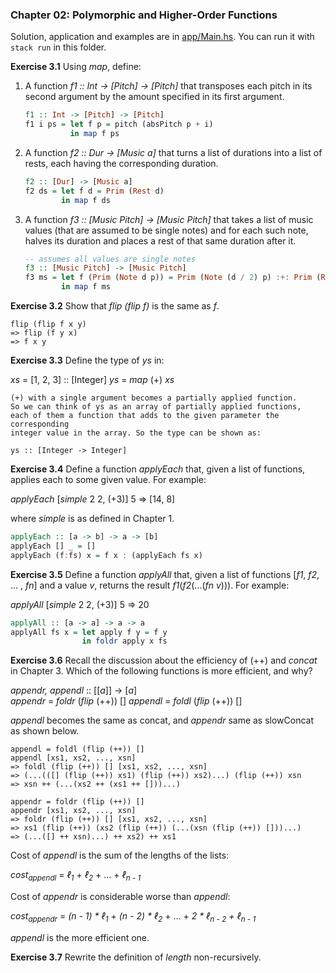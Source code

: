 ### Chapter 02: Polymorphic and Higher-Order Functions

Solution, application and examples are in [app/Main.hs](./app/Main.hs). You can run it with `stack run` in this folder.

**Exercise 3.1** Using _map_, define:

1. A function _f1 :: Int -> [Pitch] -> [Pitch]_ that transposes each pitch in its second argument by the amount specified in its first argument.

    ```haskell
    f1 :: Int -> [Pitch] -> [Pitch]
    f1 i ps = let f p = pitch (absPitch p + i)
              in map f ps
    ```

2. A function _f2 :: Dur -> [Music a]_ that turns a list of durations into a list of rests, each having the corresponding duration.

    ```haskell
    f2 :: [Dur] -> [Music a]
    f2 ds = let f d = Prim (Rest d)
            in map f ds
    ```

3. A function _f3 :: [Music Pitch] -> [Music Pitch]_ that takes a list of music values (that are assumed to be single notes) and for each such note, halves its duration and places a rest of that same duration after it.

    ```haskell
    -- assumes all values are single notes
    f3 :: [Music Pitch] -> [Music Pitch]
    f3 ms = let f (Prim (Note d p)) = Prim (Note (d / 2) p) :+: Prim (Rest (d / 2))
            in map f ms
    ```

**Exercise 3.2** Show that _flip (flip f)_ is the same as _f_.

```
flip (flip f x y)
=> flip (f y x)
=> f x y
```

**Exercise 3.3** Define the type of _ys_ in:

_xs_ = [1, 2, 3] :: [Integer]
_ys_ = _map_ (+) _xs_

```
(+) with a single argument becomes a partially applied function.
So we can think of ys as an array of partially applied functions,
each of them a function that adds to the given parameter the corresponding
integer value in the array. So the type can be shown as:

ys :: [Integer -> Integer]
```

**Exercise 3.4** Define a function _applyEach_ that, given a list of functions, applies each to some given value. For example:

_applyEach_ [_simple_ 2 2, (+3)] 5 => [14, 8]

where _simple_ is as defined in Chapter 1.

```haskell
applyEach :: [a -> b] -> a -> [b]
applyEach [] _ = []
applyEach (f:fs) x = f x : (applyEach fs x)
```

**Exercise 3.5** Define a function _applyAll_ that, given a list of functions [_f1_, _f2_, ... , _fn_] and a value _v_, returns the result _f1_(_f2_(...(_fn v_))). For example:

_applyAll_ [_simple_ 2 2, (+3)] 5 => 20

```haskell
applyAll :: [a -> a] -> a -> a
applyAll fs x = let apply f y = f y
                in foldr apply x fs
```

**Exercise 3.6** Recall the discussion about the efficiency of (++) and _concat_ in Chapter 3. Which of the following functions is more efficient, and why?

_appendr, appendl_ :: \[\[_a_\]\] -> \[_a_\]\
_appendr_ = _foldr_ (_flip_ (++)) []
_appendl_ = _foldl_ (_flip_ (++)) []

_appendl_ becomes the same as concat, and _appendr_ same as slowConcat as shown below.

```
appendl = foldl (flip (++)) []
appendl [xs1, xs2, ..., xsn]
=> foldl (flip (++)) [] [xs1, xs2, ..., xsn]
=> (...(([] (flip (++)) xs1) (flip (++)) xs2)...) (flip (++)) xsn
=> xsn ++ (...(xs2 ++ (xs1 ++ []))...)

appendr = foldr (flip (++)) []
appendr [xs1, xs2, ..., xsn]
=> foldr (flip (++)) [] [xs1, xs2, ..., xsn]
=> xs1 (flip (++)) (xs2 (flip (++)) (...(xsn (flip (++)) []))...)
=> (...([] ++ xsn)...) ++ xs2) ++ xs1
```

Cost of _appendl_ is the sum of the lengths of the lists:

_cost<sub>appendl</sub>_ = _ℓ<sub>1</sub>_ + _ℓ<sub>2</sub>_ + ... + _ℓ<sub>n - 1</sub>_

Cost of _appendr_ is considerable worse than _appendl_:

_cost<sub>appendr</sub>_ = _(n - 1) \* ℓ<sub>1</sub>_ + _(n - 2) \* ℓ<sub>2</sub>_ + ... + _2 \* ℓ<sub>n - 2</sub> + ℓ<sub>n - 1</sub>_

_appendl_ is the more efficient one.

**Exercise 3.7** Rewrite the definition of _length_ non-recursively.
